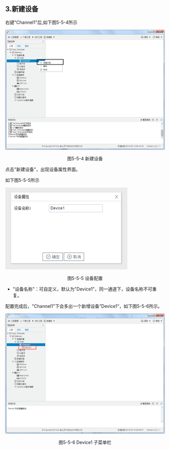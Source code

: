 ## 3.新建设备

右键"Channel1"后,如下图5-5-4所示   

![](../../../assets/新建设备.jpg)

<center>图5-5-4 新建设备</center>

点击"新建设备"，出现设备属性界面。

如下图5-5-5所示

![1557110284778](assets/设备配置.jpg)

<center>图5-5-5 设备配置</center>

- "设备名称"：可自定义，默认为"Device1"，同一通道下，设备名称不可重复。

配置完成后，"Channel1"下会多出一个新增设备”Device1“，如下图5-5-6所示。

![](../../../assets/Device子菜单栏.png)

<center>图5-5-6 Device1 子菜单栏</center>

